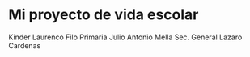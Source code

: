 # Mi proyecto de vida escolar
Kinder Laurenco Filo
Primaria Julio Antonio Mella
Sec. General Lazaro Cardenas
